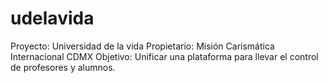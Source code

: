# udelavida
Proyecto: Universidad de la vida
Propietario: Misión Carismática Internacional CDMX
Objetivo: Unificar una plataforma para llevar el control de profesores y alumnos.
